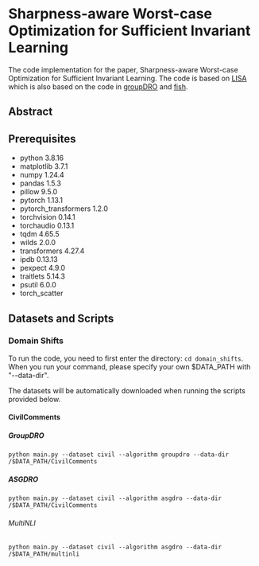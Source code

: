 # Sharpness-aware Worst-case Optimization for Sufficient Invariant Learning

The code implementation for the paper, Sharpness-aware Worst-case Optimization for Sufficient Invariant Learning.
The code is based on [LISA](https://github.com/huaxiuyao/LISA) which is also based on the code in [groupDRO](https://github.com/kohpangwei/group_DRO) and [fish](https://github.com/YugeTen/fish).

<!--Specify Citation Later -->

## Abstract

## Prerequisites
- python 3.8.16
- matplotlib 3.7.1
- numpy 1.24.4
- pandas 1.5.3
- pillow 9.5.0
- pytorch 1.13.1
- pytorch_transformers 1.2.0
- torchvision 0.14.1
- torchaudio 0.13.1
- tqdm 4.65.5
- wilds 2.0.0
- transformers 4.27.4
- ipdb 0.13.13 
- pexpect 4.9.0
- traitlets 5.14.3
- psutil 6.0.0
- torch_scatter 

## Datasets and Scripts
<!--
### Subpopulation shifts and MetaShifts
To run the code, you need to first enter the directory: `cd subpopulation_shifts`. Then change the `root_dir` variable in `./data/data.py` if you need to put the dataset elsewhere other than `./data/`. 

For subpopulation shifts problems, the datasets are listed as follows:


#### MetaShifts
The dataset can be downloaded [[here]](https://drive.google.com/file/d/1Fr2HxUOL3_QUDHU5B3MMH7dgFu_u_gJ_/view?usp=sharing). You should put it under the directory `data`. The running scripts for 4 dataset with different distances are as follows:
```
python run_expt.py -s confounder -d MetaDatasetCatDog -t cat -c background --lr 0.001 --batch_size 16 --weight_decay 0.0001 --model resnet50 --n_epochs 300 --gamma 0.1 --dog_group 1 --lisa_mix_up --mix_alpha 2 --cut_mix --group_by_label
python run_expt.py -s confounder -d MetaDatasetCatDog -t cat -c background --lr 0.001 --batch_size 16 --weight_decay 0.0001 --model resnet50 --n_epochs 300 --gamma 0.1 --dog_group 2 --lisa_mix_up --mix_alpha 2 --cut_mix --group_by_label
python run_expt.py -s confounder -d MetaDatasetCatDog -t cat -c background --lr 0.001 --batch_size 16 --weight_decay 0.0001 --model resnet50 --n_epochs 300 --gamma 0.1 --dog_group 3 --lisa_mix_up --mix_alpha 2 --cut_mix --group_by_label
python run_expt.py -s confounder -d MetaDatasetCatDog -t cat -c background --lr 0.001 --batch_size 16 --weight_decay 0.0001 --model resnet50 --n_epochs 300 --gamma 0.1 --dog_group 4 --lisa_mix_up --mix_alpha 2 --cut_mix --group_by_label
```

#### CMNIST
This dataset is constructed from MNIST. It will be automatically downloaded when running the following script:
```
python run_expt.py -s confounder -d CMNIST -t 0-4 -c isred --lr 0.001 --batch_size 16 --weight_decay 0.0001 --model resnet50 --n_epochs 300  --gamma 0.1 --generalization_adjustment 0 --lisa_mix_up --mix_ratio 0.5`
```

#### CelebA
This dataset can be downloaded via the link in the repo [group_DRO](https://github.com/kohpangwei/group_DRO). 

The command to run LISA on CelebA is:
```
python run_expt.py -s confounder -d CelebA -t Blond_Hair -c Male --lr 0.0001 --batch_size 16 --weight_decay 0.0001 --model resnet50 --n_epochs 50 --gamma 0.1 --generalization_adjustment 0 --lisa_mix_up --mix_alpha 2 --mix_ratio 0.5 --cut_mix`
```

#### Waterbirds
This dataset can be downloaded via the link in the repo [group_DRO](https://github.com/kohpangwei/group_DRO). 

The command to run LISA on Waterbirds is:
```
python run_expt.py -s confounder -d CUB -t waterbird_complete95 -c forest2water2 --lr 0.001 --batch_size 16 --weight_decay 0.0001 --model resnet50 --n_epochs 300  --gamma 0.1 --generalization_adjustment 0 --lisa_mix_up --mix_alpha 2 --mix_ratio 0.5`
```

#### MultiNLI
-->



### Domain Shifts
To run the code, you need to first enter the directory: `cd domain_shifts`.
When you run your command, please specify your own $DATA_PATH with "--data-dir".

The datasets will be automatically downloaded when running the scripts provided below. 

#### CivilComments

##### GroupDRO
```
python main.py --dataset civil --algorithm groupdro --data-dir /$DATA_PATH/CivilComments
```

##### ASGDRO
```
python main.py --dataset civil --algorithm asgdro --data-dir /$DATA_PATH/CivilComments 
```

###### MultiNLI
```
python main.py --dataset civil --algorithm asgdro --data-dir /$DATA_PATH/multinli
```

<!--
#### Camelyon17
```
python main.py --dataset camelyon --algorithm asgdro --data-dir /$DATA_PATH/Cameyon17 
```

#### FMoW
```
python main.py --dataset fmow --algorithm asgdro --data-dir /$DATA_PATH/FMoW 
```

#### RxRx1
```
python main.py --dataset rxrx --algorithm asgdro --data-dir /$DATA_PATH/RxRx1 
```

#### Amazon
```
python main.py --dataset amazon --algorithm asgdro --data-dir /$DATA_PATH/Amazon 
```

#### CivilComments
```
python main.py --dataset civil --algorithm asgdro --data-dir /$DATA_PATH/CivilComments
```
-->


